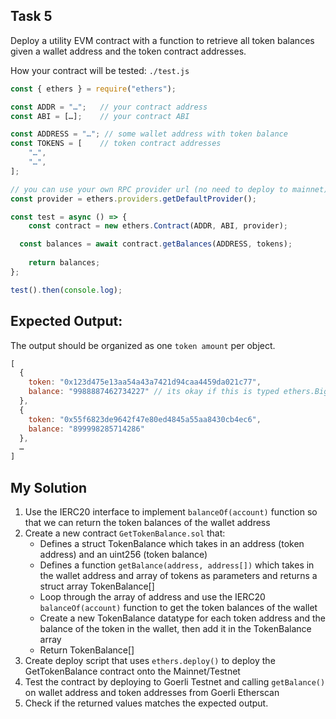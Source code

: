 ## Task 5

Deploy a utility EVM contract with a function to retrieve all token balances given a wallet address and the token contract addresses.

How your contract will be tested:
`./test.js`
```js
const { ethers } = require("ethers");

const ADDR = "…";   // your contract address
const ABI = […];    // your contract ABI

const ADDRESS = "…"; // some wallet address with token balance
const TOKENS = [    // token contract addresses
	"…",
	"…",
];

// you can use your own RPC provider url (no need to deploy to mainnet)
const provider = ethers.providers.getDefaultProvider();

const test = async () => {
	const contract = new ethers.Contract(ADDR, ABI, provider);

  const balances = await contract.getBalances(ADDRESS, tokens);
	
	return balances;
};

test().then(console.log);
```

## Expected Output:
The output should be organized as one `token amount` per object.
```js
[
  {
    token: "0x123d475e13aa54a43a7421d94caa4459da021c77",
    balance: "9988887462734227" // its okay if this is typed ethers.BigNumber
  },
  {
    token: "0x55f6823de9642f47e80ed4845a55aa8430cb4ec6",
    balance: "899998285714286"
  },
  …
]
```

## My Solution

1. Use the IERC20 interface to implement `balanceOf(account)` function so that we can return the token balances of the wallet address
2. Create a new contract `GetTokenBalance.sol` that:
	- Defines a struct TokenBalance which takes in an address (token address) and an uint256 (token balance)
	- Defines a function `getBalance(address, address[])` which takes in the wallet address and array of tokens as parameters and returns a struct array TokenBalance[]
	- Loop through the array of address and use the IERC20 `balanceOf(account)` function to get the token balances of the wallet
	- Create a new TokenBalance datatype for each token address and the balance of the token in the wallet, then add it in the TokenBalance array
	- Return TokenBalance[]
3. Create deploy script that uses `ethers.deploy()` to deploy the GetTokenBalance contract onto the Mainnet/Testnet
4. Test the contract by deploying to Goerli Testnet and calling `getBalance()` on wallet address and token addresses from Goerli Etherscan
5. Check if the returned values matches the expected output.

